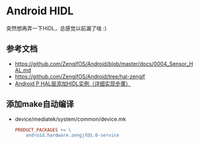 # Android HIDL

突然想再弄一下HIDL，总感觉以前漏了啥 :)

## 参考文档

* https://github.com/ZengjfOS/Android/blob/master/docs/0004_Sensor_HAL.md
* https://github.com/ZengjfOS/Android/tree/hal-zengjf
* [Android P HAL层添加HIDL实例（详细实现步骤）](https://blog.csdn.net/sinat_18179367/article/details/95940030)

## 添加make自动编译

* device/mediatek/system/common/device.mk
  ```Makefile
  PRODUCT_PACKAGES += \
      android.hardware.zengjf@1.0-service
  ```
